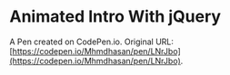 # Animated Intro With jQuery

A Pen created on CodePen.io. Original URL: [https://codepen.io/Mhmdhasan/pen/LNrJbo](https://codepen.io/Mhmdhasan/pen/LNrJbo).


